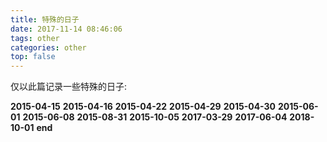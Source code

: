 ```yaml
---
title: 特殊的日子
date: 2017-11-14 08:46:06
tags: other
categories: other
top: false
---
```


仅以此篇记录一些特殊的日子:

**2015-04-15**
**2015-04-16**
**2015-04-22**
**2015-04-29**
**2015-04-30**
**2015-06-01**
**2015-06-08**
**2015-08-31**
**2015-10-05**
**2017-03-29**
**2017-06-04**
**2018-10-01**
**end**
